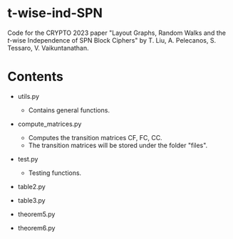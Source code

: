# t-wise-ind-SPN
Code for the CRYPTO 2023 paper "Layout Graphs, Random Walks and the $t$-wise Independence of SPN Block Ciphers" by T. Liu, A. Pelecanos, S. Tessaro, V. Vaikuntanathan.

# Contents

* utils.py
  * Contains general functions.
* compute_matrices.py
  * Computes the transition matrices CF, FC, CC.
  * The transition matrices will be stored under the folder "files".
* test.py
  * Testing functions.

* table2.py
* table3.py
* theorem5.py
* theorem6.py
